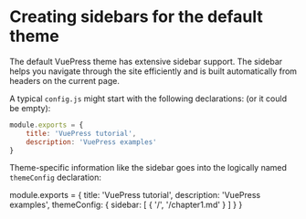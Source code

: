 # Creating sidebars for the default theme

The default VuePress theme has extensive sidebar support. 
The sidebar helps you navigate through the site efficiently
and is built automatically from headers on the current page.

A typical `config.js` might start with the following declarations: (or it could be empty):


```javascript
module.exports = {
	title: 'VuePress tutorial',
	description: 'VuePress examples'
}
```

Theme-specific information like the sidebar goes into the logically named
`themeConfig` declaration:


module.exports = {
	title: 'VuePress tutorial',
	description: 'VuePress examples',
	themeConfig: {
		sidebar: [
			{
				'/',
				'/chapter1.md'
			}
		]
	}
}

